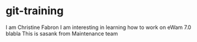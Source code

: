 # git-training
I am Christine Fabron
I am interesting in learning how to work on eWam 7.0
blabla
This is sasank from Maintenance team